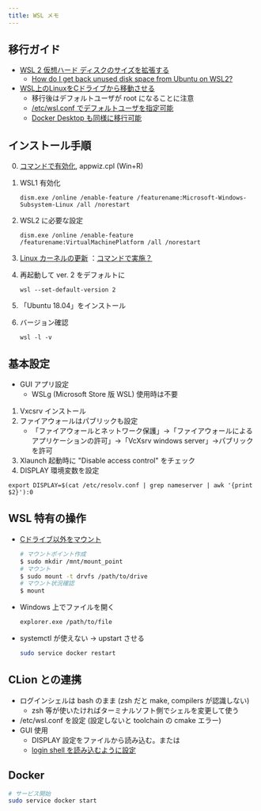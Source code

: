 ```yaml
---
title: WSL メモ
---
```


## 移行ガイド

- [WSL 2 仮想ハード ディスクのサイズを拡張する](https://learn.microsoft.com/ja-jp/windows/wsl/vhd-size)
  - [How do I get back unused disk space from Ubuntu on WSL2?](https://superuser.com/questions/1606213/how-do-i-get-back-unused-disk-space-from-ubuntu-on-wsl2)
- [WSL上のLinuxをCドライブから移動させる](https://www.aise.ics.saitama-u.ac.jp/~gotoh/HowToReplaceWSL.html)
  - 移行後はデフォルトユーザが root になることに注意
  - [/etc/wsl.conf でデフォルトユーザを指定可能](https://devlights.hatenablog.com/entry/2021/05/29/070000)
  - [Docker Desktop も同様に移行可能](https://e-penguiner.com/change-location-of-docker-on-windows/)

## インストール手順

0. [コマンドで有効化](https://docs.microsoft.com/ja-jp/windows/wsl/install-win10), appwiz.cpl (Win+R)
1. WSL1 有効化

    ```shell
    dism.exe /online /enable-feature /featurename:Microsoft-Windows-Subsystem-Linux /all /norestart
    ```

2. WSL2 に必要な設定

    ```shell
    dism.exe /online /enable-feature /featurename:VirtualMachinePlatform /all /norestart
    ```

3. [Linux カーネルの更新](https://docs.microsoft.com/ja-jp/windows/wsl/wsl2-kernel)
：[コマンドで実施？](https://news.mynavi.jp/article/20200620-1059833/)
4. 再起動して ver. 2 をデフォルトに

    ```shell
    wsl --set-default-version 2
    ```

5. 「Ubuntu 18.04」をインストール
6. バージョン確認

    ```shell
    wsl -l -v
    ```

## 基本設定
  
- GUI アプリ設定
  - WSLg (Microsoft Store 版 WSL) 使用時は不要

 1. Vxcsrv インストール
 2. ファイアウォールはパブリックも設定
    - 「ファイアウォールとネットワーク保護」→「ファイアウォールによるアプリケーションの許可」→「VcXsrv windows server」→パブリックを許可
 3. Xlaunch 起動時に "Disable access control" をチェック
 4. DISPLAY 環境変数を設定

 ```shell
 export DISPLAY=$(cat /etc/resolv.conf | grep nameserver | awk '{print $2}'):0
 ```

## WSL 特有の操作

- [Cドライブ以外をマウント](https://xn--v6q832hwdkvom.com/post/wsl%E3%81%A7%E3%83%8D%E3%83%83%E3%83%88%E3%83%AF%E3%83%BC%E3%82%AF%E3%83%89%E3%83%A9%E3%82%A4%E3%83%96%E3%82%92%E3%83%9E%E3%82%A6%E3%83%B3%E3%83%88%E3%81%99%E3%82%8B/)

    ```bash
    # マウントポイント作成
    $ sudo mkdir /mnt/mount_point
    # マウント
    $ sudo mount -t drvfs /path/to/drive
    # マウント状況確認
    $ mount
    ```

- Windows 上でファイルを開く

    ```bash
    explorer.exe /path/to/file
    ```

- systemctl が使えない → upstart させる

    ```bash
    sudo service docker restart
    ```

## CLion との連携

- ログインシェルは bash のまま (zsh だと make, compilers が認識しない)
  - zsh 等が使いたければターミナルソフト側でシェルを変更して使う
- /etc/wsl.conf を設定 (設定しないと toolchain の cmake エラー)
- GUI 使用
  - DISPLAY 設定をファイルから読み込む。または
  - [login shell を読み込むように設定](https://intellij-support.jetbrains.com/hc/en-us/community/posts/4412179322514-How-to-run-and-debug-a-GUI-application-on-WSL2-)

## Docker

```bash
# サービス開始
sudo service docker start
```
